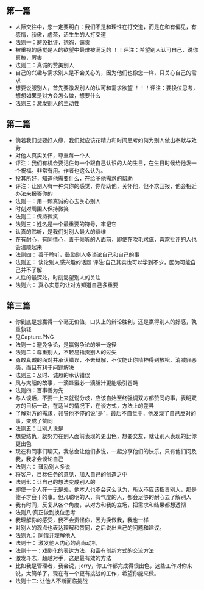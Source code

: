 ## 第一篇
* 人际交往中，您一定要明白：我们不是和理性在打交道，而是在和有偏见，有感情，骄傲，虚荣，活生生的人打交道
* 法则一：避免批评，抱怨，谴责
* 被重视的感觉是人的欲望中最难被满足的  ！！评注：希望别人认可自己，说你真棒，厉害
* 法则二：真诚的赞美别人
* 自己的兴趣与需求别人是不会关心的，因为他们也像您一样，只关心自己的需求
* 想要说服别人，首先要激发别人的认可和需求欲望   ！！！评注：要换位思考，想想如果是对方会怎么做，想要什么
* 法则三：激发别人的主动性
## 第二篇
* 倘若我们想要好人缘，我们就应该花精力和时间思考如何为别人做出奉献与效劳
* 对他人真实关怀，尊重每一个人
* 评注：我们有机会要记住每一个跟自己认识的人的生日，在生日时候给他发一个祝福。非常有用。作者也这么认为。
* 投其所好，知道他需要什么，在给予他需求的帮助
* 评注：让别人有一种欠你的感觉，你帮助他，关怀他，但不求回报，他会相近办法来报答你的
* 法则一：用一颗真诚的心去关心别人
* 时刻对周围人保持微笑
* 法则二：保持微笑
* 法则三：姓名是一个最重要的符号，牢记它
* 认真的聆听，是我们对别人最大的恭维
* 在有耐心，有同情心，善于倾听的人面前，即使在吹毛求疵，喜欢批评的人也会温顺起来
* 法则四： 善于聆听，鼓励别人多谈论自己和自己的事
* 法则五： 谈论别人感兴趣的话题  评注:自己其实也可以学到不少，因为可能自己并不了解
* 人性的最深处，时刻渴望别人的关注
* 法则六： 真心实意的让对方知道自己多重要
## 第三篇
* 你到底是想赢得一个毫无价值，口头上的辩论胜利，还是赢得别人的好感，孰重孰轻
* 见Capture.PNG
* 法则一：避免争论，是赢得争论的唯一途径
* 法则二：尊重别人，不轻易指责别人的过失
* 勇敢真诚的面对并承认错误，不去辩解，不仅能让你精神得到放松、消减罪恶感，而且有利于问题解决
* 法则三：及时、诚恳的承认错误
* 风与太阳的故事，一滴蜂蜜必一滴胆汁更能吸引苍蝇
* 法则四：百事善为先
* 与人谈话，不要一上来就说分歧，应该自始至终强调双方都赞同的事，表明双方的目标一致，在适当的情况下，在谈方式，方法上的差异
* 了解对方的需求，领导他不停的说“是”，最后不自觉中，他发现了自己反对的事，变成了赞同
* 法则五：让别人说是
* 想要结仇，就努力在别人面前表现的更出色，想要交友，就让别人表现的比你更出色
* 现在和同事们聊天，我总会让他们多说，一起分享他们的快乐，只有他们问及我，我才会谈论自己
* 法则六： 鼓励别人多说
* 将客户，目标任务的意见，加入自己的创造之中
* 法则七：让自己的想法变成别人的
* 即使一个人在一无是处，他本人也不会这么认为，所以不应该指责别人，那是傻子才会干的事。但凡聪明的人，有气度的人，都会足够的耐心去了解别人
* 我有时间，反复从各个角度，从对方和我的立场，把需求和结果都想透彻
* 法则八:真正做到换位思考
* 我理解你的感受，我不会责怪你，因为换做我，我也一样
* 对别人的观点也表达理解和赞同，之后说出自己的问题和建议。
* 法则九： 同情并理解他人
* 法则十： 激发他人内心的高尚动机
* 法则十一：戏剧化的表达方法，和富有创新方式的交流方法
* 激发斗志，超越对手，这是最有效的方法
* 比如我是管理者，我会说，jerry，你工作都完成得很出色，这些工作对你来说，太简单了，现在有一个更有挑战的工作，希望你能来做。
* 法则十二: 让他人不断面临挑战



